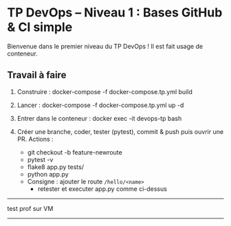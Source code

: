 # TP DevOps – Niveau 1 : Bases GitHub & CI simple

Bienvenue dans le premier niveau du TP DevOps ! 
Il est fait usage de conteneur.

## Travail à faire
1. Construire :
   docker-compose -f docker-compose.tp.yml build

2. Lancer :
   docker-compose -f docker-compose.tp.yml up -d

3. Entrer dans le conteneur :
   docker exec -it devops-tp bash

4. Créer une branche, coder, tester (pytest), commit & push puis ouvrir une PR.
   Actions :
      - git checkout -b feature-newroute
      - pytest -v
      - flake8 app.py tests/
      - python app.py
      - Consigne : ajouter le route `/hello/<name>`
         - retester et executer app.py comme ci-dessus


---

test prof sur VM

---
